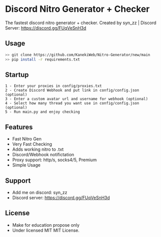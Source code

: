 
# Discord Nitro Generator + Checker

The fastest discord nitro generator + checker. Created by syn_zz | Discord Server: https://discord.gg/FUqVeSnH3d


## Usage

```bash
>> git clone https://github.com/KanekiWeb/Nitro-Generator/new/main
>> pip install -r requirements.txt
```


## Startup

```
1 - Enter your proxies in config/proxies.txt
2 - Create Discord Webhook and put link in config/config.json (optional)
3 - Enter a custom avatar url and username for webhook (optional)
4 - Select how many thread you want use in config/config.json (optional)
5 - Run main.py and enjoy checking
```
## Features

- Fast Nitro Gen
- Very Fast Checking
- Adds working nitro to .txt
- Discord/Webhook notifictation 
- Proxy support: http/s, socks4/5, Premium
- Simple Usage


## Support

- Add me on discord: syn_zz
- Discord server: https://discord.gg/FUqVeSnH3d


## License

- Make for education propose only
- Under licensed MIT MIT License.

